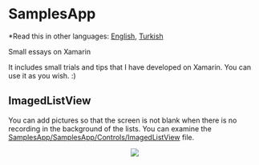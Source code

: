 # SamplesApp

*Read this in other languages: [English](README.md), [Turkish](README.tr.md)

Small essays on Xamarin

It includes small trials and tips that I have developed on Xamarin.
You can use it as you wish. :)

## ImagedListView
You can add pictures so that the screen is not blank when there is no recording in the background of the lists.
You can examine the [SamplesApp/SamplesApp/Controls/ImagedListView](ImagedListView.xaml.cs) file.


<html>
<p align="center">  
  <img src="https://media.giphy.com/media/Zk0FLyJSluplgUjmWa/giphy.gif">
</p>
</html>
